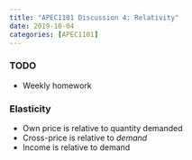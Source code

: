 ```yaml
---
title: "APEC1101 Discussion 4: Relativity"
date: 2019-10-04
categories: [APEC1101]
---
```


### TODO

- Weekly homework

### Elasticity

- Own price is relative to quantity demanded
- Cross-price is relative to *demand*
- Income is relative to demand
